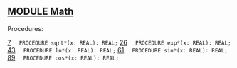 
## [MODULE Math](https://github.com/io-core/System/blob/main/Math.Mod)

Procedures:

[7](https://github.com/io-core/System/blob/main/Math.Mod#7) `  PROCEDURE sqrt*(x: REAL): REAL;`
[26](https://github.com/io-core/System/blob/main/Math.Mod#26) `  PROCEDURE exp*(x: REAL): REAL;`
[43](https://github.com/io-core/System/blob/main/Math.Mod#43) `  PROCEDURE ln*(x: REAL): REAL;`
[61](https://github.com/io-core/System/blob/main/Math.Mod#61) `  PROCEDURE sin*(x: REAL): REAL;`
[89](https://github.com/io-core/System/blob/main/Math.Mod#89) `  PROCEDURE cos*(x: REAL): REAL;`
